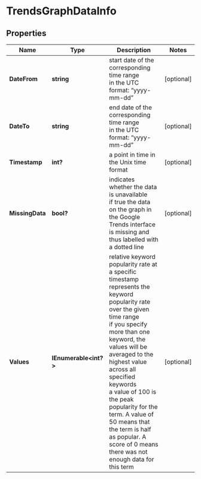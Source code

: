 # TrendsGraphDataInfo


## Properties

| Name | Type | Description | Notes |
|------------ | ------------- | ------------- | -------------|
**DateFrom** | **string** | start date of the corresponding time range<br>in the UTC format: “yyyy-mm-dd” |[optional]|
**DateTo** | **string** | end date of the corresponding time range<br>in the UTC format: “yyyy-mm-dd” |[optional]|
**Timestamp** | **int?** | a point in time in the Unix time format |[optional]|
**MissingData** | **bool?** | indicates whether the data is unavailable<br>if true the data on the graph in the Google Trends interface is missing and thus labelled with a dotted line |[optional]|
**Values** | **IEnumerable<int?>** | relative keyword popularity rate at a specific timestamp<br>represents the keyword popularity rate over the given time range<br>if you specify more than one keyword, the values will be averaged to the highest value across all specified keywords<br>a value of 100 is the peak popularity for the term. A value of 50 means that the term is half as popular. A score of 0 means there was not enough data for this term |[optional]|
